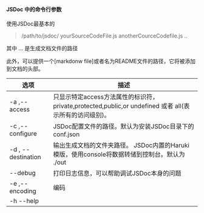 #### JSDoc 中的命令行参数

使用JSDoc最基本的

>  /path/to/jsdoc/ yourSourceCodeFile.js anotherCourceCodefile.js ..

其中 ...  是生成文档文件的路径

此外，可以提供一个[markdonw file]或者名为README文件的路径，它将被添加到文档的头部。

选项|描述
-|-
-a <value>,--access <value> | 只显示特定access方法属性的标识符，private,protected,public,or undefined 或者 all(表示所有的访问级别)。
-c <value>,--configure <value> | JSDoc配置文件的路径。默认为安装JSDoc目录下的conf.json
-d <value>, --destination | 输出生成文档的文件夹路径。 JSDoc内置的Haruki模版，使用console将数据转储到控制台。默认为 ./out
--debug | 打印日志信息，可以帮助调试JSDoc本身的问题
-e <value>,--encoding <value> | 编码
-h --help |
